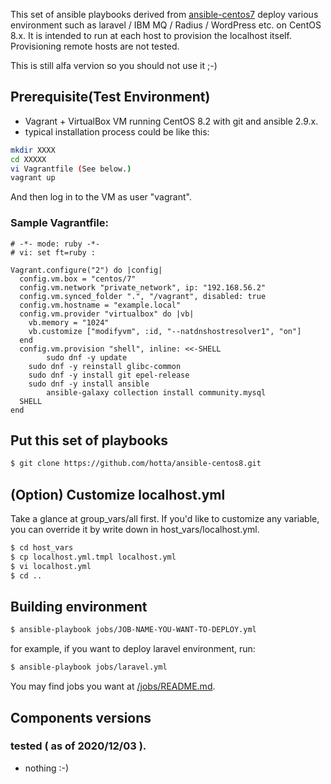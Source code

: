 This set of ansible playbooks derived from [ansible-centos7](https://github.com/hotta/ansible-centos7) deploy various environment such as laravel / IBM MQ / Radius / WordPress etc. on CentOS 8.x. It is intended to run at each host to provision the localhost itself. Provisioning remote hosts are not tested.

This is still alfa vervion so you should not use it ;-)

## Prerequisite(Test Environment)

- Vagrant + VirtualBox VM running CentOS 8.2 with git and ansible 2.9.x.
- typical installation process could be like this:

```bash
mkdir XXXX
cd XXXXX
vi Vagrantfile (See below.)
vagrant up
```
And then log in to the VM as user "vagrant".

### Sample Vagrantfile:

```Vagrantfile
# -*- mode: ruby -*-
# vi: set ft=ruby :

Vagrant.configure("2") do |config|
  config.vm.box = "centos/7"
  config.vm.network "private_network", ip: "192.168.56.2"
  config.vm.synced_folder ".", "/vagrant", disabled: true
  config.vm.hostname = "example.local"
  config.vm.provider "virtualbox" do |vb|
    vb.memory = "1024"
    vb.customize ["modifyvm", :id, "--natdnshostresolver1", "on"]
  end
  config.vm.provision "shell", inline: <<-SHELL
		sudo dnf -y update
    sudo dnf -y reinstall glibc-common
    sudo dnf -y install git epel-release
    sudo dnf -y install ansible
		ansible-galaxy collection install community.mysql
  SHELL
end
```

## Put this set of playbooks

```bash
$ git clone https://github.com/hotta/ansible-centos8.git
```

## (Option) Customize localhost.yml 

Take a glance at group_vars/all first. If you'd like to customize any variable, you can override it by write down in host_vars/localhost.yml.

```bash
$ cd host_vars
$ cp localhost.yml.tmpl localhost.yml
$ vi localhost.yml
$ cd ..
```

## Building environment 

```bash
$ ansible-playbook jobs/JOB-NAME-YOU-WANT-TO-DEPLOY.yml
```

for example, if you want to deploy laravel environment, run:

```bash
$ ansible-playbook jobs/laravel.yml
```

You may find jobs you want at [/jobs/README.md](https://github.com/hotta/ansible-centos8/tree/master/jobs).

## Components versions

### tested ( as of 2020/12/03 ).

- nothing :-)

